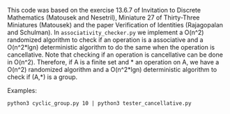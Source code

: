 This code was based on the exercise 13.6.7 of Invitation to Discrete
Mathematics (Matousek and Nesetril), Miniature 27 of Thirty-Three
Miniatures (Matousek) and the paper Verification of Identities
(Rajagopalan and Schulman). In `associativity_checker.py` we implement a
O(n^2) randomized algorithm to check if an operation is a associative and
a O(n^2\*lgn) deterministic algorithm to do the same when the operation is
cancellative. Note that checking if an operation is cancellative can be
done in O(n^2). Therefore, if A is a finite set and \* an operation on A,
we have a O(n^2) randomized algorithm and a O(n^2\*lgn) deterministic
algorithm to check if (A,\*) is a group.

Examples:

`python3 cyclic_group.py 10 | python3 tester_cancellative.py`
